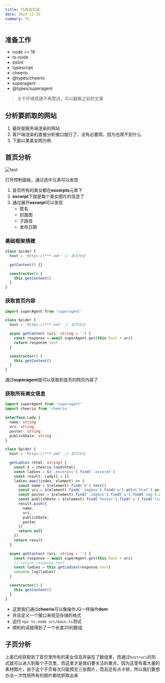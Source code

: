 ```yaml
---
title: TS爬虫实战
date: 2023-11-26
summary: TS
---
```


## 准备工作
* node >= 16
* ts-node
* eslint
* typescript
* cheerio
* @types/cheerio
* superagent
* @types/superagent

> 关于环境搭建不再赘述，可以翻看之前的文章

## 分析要抓取的网站
1. 最好是服务端渲染的网站
2. 客户端渲染的直接分析接口就行了，没有必要爬，因为也爬不到什么
3. 下面以某美女网为例

## 首页分析
![test](@assets/weapp/test.jpg)

打开控制面板，通过选中元素可以发现
1. 首页所有的美女都在**excerpts**元素下
2. **excerpt**下就是每个美女图片的信息了
3. 通过展开**excerpt**可以发现
    - 姓名
    - 封面图
    - 子路径
    - 发布日期

### 基础框架搭建
```ts
class Spider {
  host = 'https://***.net' // 首页地址

  getContent() {}

  constructor() {
    this.getContent()
  }
}
```

### 获取首页内容
```ts
import superAgent from 'superagent'

class Spider {
  host = 'https://***.net' // 首页地址

  async getContent (uri: string = '') {
    const response = await superAgent.get(this.host + uri)
    return response.text
  }

  constructor() {
    this.getContent()
  }
}
```
通过**superagent**就可以获取到首页的网页内容了

### 获取所有美女信息
```ts
import superAgent from 'superagent'
import cheerio from 'cheerio'

interface Lady {
  name: string
  uri: string
  poster: string
  publishDate: string
}

class Spider {
  host = 'https://***.net' // 首页地址

  getLadies (html: string) {
    const $ = cheerio.load(html)
    const ladies = $('.excerpts').find('.excerpt')
    const result: Lady[] = []
    ladies.map((index, element) => {
      const name = $(element).find('b').text()
      const uri = $(element).find('.imgbox').find('a').attr('href') as string
      const poster = $(element).find('.imgbox').find('a').find('img').attr('src') as string
      const publishDate = $(element).find('footer').find('a').find('time').text()
      result.push({
        name,
        uri,
        publishDate,
        poster
      })
      return null
    })
    return result
  }

  async getContent (uri: string = '') {
    const response = await superAgent.get(this.host + uri)
    // return response.text
    const ladies = this.getLadies(response.text)
    console.log(ladies)
  }

  constructor() {
    this.getContent()
  }
}
```
* 这里我们通过**cheerio**可以像操作JQ一样操作**dom**
* 并且定义一个接口来规范存储的格式
* 运行 `npx ts-node src/main.ts`测试
* 顺利的话就得到了一个长度20的数组

## 子页分析
上面已经获取到了首页里所有的美女信息并装在了数组里，而通过`host+uri`的形式就可以进入到每个子页里，而这里才是我们要关注的重点，因为这里有着大量的素材图片，由于这个子页每次只能预览三张图片，而且还有点卡顿，所以我们要想办法一次性把所有的图片都给抓取出来
